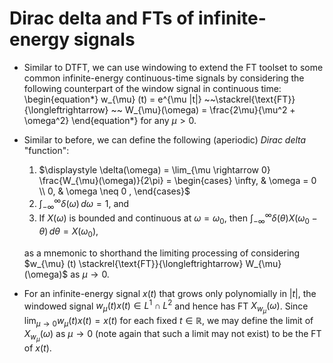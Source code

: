 # Dirac delta and FTs of infinite-energy signals

* Similar to DTFT, we can use windowing to extend the FT toolset to
  some common infinite-energy continuous-time signals by considering
  the following counterpart of the window signal in continuous time:
  \begin{equation*}
  w_{\mu} (t) = e^{\mu |t|} ~~\stackrel{\text{FT}}{\longleftrightarrow} 
  ~~ W_{\mu}(\omega) = \frac{2\mu}{\mu^2 + \omega^2}
  \end{equation*}
  for any $\mu >0$.

* Similar to before, we can define the following (aperiodic) *Dirac delta*
  "function":
  1. $\displaystyle \delta(\omega) = \lim_{\mu \rightarrow 0}
     \frac{W_{\mu}(\omega)}{2\pi} = \begin{cases}
      \infty, & \omega = 0  \\
      0, & \omega \neq 0 ,
      \end{cases}$
  2. $\displaystyle \int_{-\infty}^{\infty} \delta(\omega) \, d\omega
     = 1$, and
  3. If $X(\omega)$ is bounded and continuous at $\omega = \omega_0$, then
     $\displaystyle \int_{-\infty}^{\infty} \delta(\theta)
     X(\omega_0 - \theta) \, d\theta = X(\omega_0)$,

  as a mnemonic to shorthand the limiting processing of considering
  $w_{\mu} (t) \stackrel{\text{FT}}{\longleftrightarrow}
  W_{\mu}(\omega)$ as $\mu \rightarrow 0$.

* For an infinite-energy signal $x(t)$ that grows only polynomially in
  $|t|$, the windowed signal $w_{\mu} (t) x(t) \in L^1 \cap L^2$ and hence
  has FT $X_{w_{\mu}}(\omega)$. Since $\lim_{\mu \rightarrow 0}
  w_{\mu} (t) x(t) = x(t)$ for each fixed $t \in \mathbb{R}$, we may
  define the limit of $X_{w_{\mu}}(\omega)$ as $\mu \rightarrow 0$
  (note again that such a limit may not exist) to be the FT of $x(t)$.
